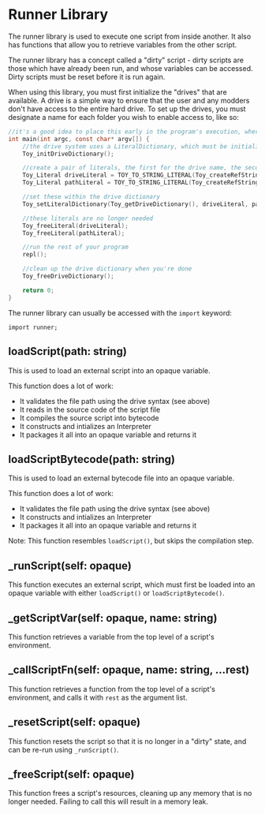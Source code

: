 # Runner Library

The runner library is used to execute one script from inside another. It also has functions that allow you to retrieve variables from the other script.

The runner library has a concept called a "dirty" script - dirty scripts are those which have already been run, and whose variables can be accessed. Dirty scripts must be reset before it is run again.

When using this library, you must first initialize the "drives" that are available. A drive is a simple way to ensure that the user and any modders don't have access to the entire hard drive. To set up the drives, you must designate a name for each folder you wish to enable access to, like so:

```c
//it's a good idea to place this early in the program's execution, where it will only be run once
int main(int argc, const char* argv[]) {
    //the drive system uses a LiteralDictionary, which must be initialized with this
    Toy_initDriveDictionary();

    //create a pair of literals, the first for the drive name, the second for the path
    Toy_Literal driveLiteral = TOY_TO_STRING_LITERAL(Toy_createRefString("scripts"));
    Toy_Literal pathLiteral = TOY_TO_STRING_LITERAL(Toy_createRefString("C:/path/to/scripts"));

    //set these within the drive dictionary
    Toy_setLiteralDictionary(Toy_getDriveDictionary(), driveLiteral, pathLiteral);

    //these literals are no longer needed
    Toy_freeLiteral(driveLiteral);
    Toy_freeLiteral(pathLiteral);

    //run the rest of your program
    repl();

    //clean up the drive dictionary when you're done
    Toy_freeDriveDictionary();

    return 0;
}
```

The runner library can usually be accessed with the `import` keyword:

```toy
import runner;
```

## loadScript(path: string)

This is used to load an external script into an opaque variable.

This function does a lot of work:

* It validates the file path using the drive syntax (see above)
* It reads in the source code of the script file
* It compiles the source script into bytecode
* It constructs and intializes an Interpreter
* It packages it all into an opaque variable and returns it

## loadScriptBytecode(path: string)

This is used to load an external bytecode file into an opaque variable.

This function does a lot of work:

* It validates the file path using the drive syntax (see above)
* It constructs and intializes an Interpreter
* It packages it all into an opaque variable and returns it

Note: This function resembles `loadScript()`, but skips the compilation step.

## _runScript(self: opaque)

This function executes an external script, which must first be loaded into an opaque variable with either `loadScript()` or `loadScriptBytecode()`.

## _getScriptVar(self: opaque, name: string)

This function retrieves a variable from the top level of a script's environment.

## _callScriptFn(self: opaque, name: string, ...rest)

This function retrieves a function from the top level of a script's environment, and calls it with `rest` as the argument list.

## _resetScript(self: opaque)

This function resets the script so that it is no longer in a "dirty" state, and can be re-run using `_runScript()`.

## _freeScript(self: opaque)

This function frees a script's resources, cleaning up any memory that is no longer needed. Failing to call this will result in a memory leak.

